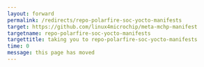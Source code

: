```yaml
---
layout: forward
permalink: /redirects/repo-polarfire-soc-yocto-manifests
target: https://github.com/linux4microchip/meta-mchp-manifest
targetname: repo-polarfire-soc-yocto-manifests
targettitle: taking you to repo-polarfire-soc-yocto-manifests
time: 0
message: this page has moved
---
```

